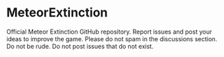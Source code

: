 # MeteorExtinction
Official Meteor Extinction GitHub repository. Report issues and post your ideas to improve the game.
Please do not spam in the discussions section. Do not be rude. Do not post issues that do not exist.
